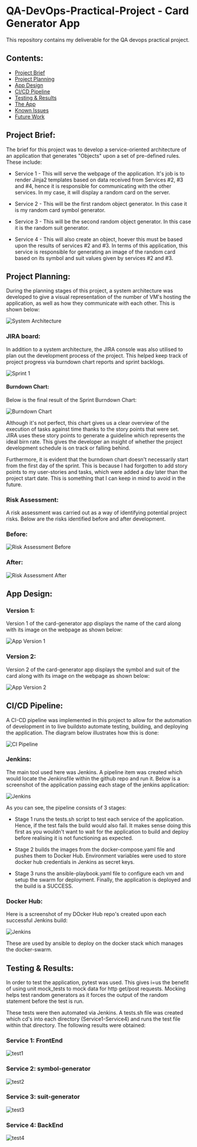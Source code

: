 # QA-DevOps-Practical-Project - Card Generator App
This repository contains my deliverable for the QA devops practical project.

## Contents:
* [Project Brief](##Project-Brief)  
* [Project Planning](#Project-Planning)
* [App Design](#App-Design)
* [CI/CD Pipeline](#CI/CD-Pipeline)  
* [Testing & Results](#Testing-&-Results)
* [The App](#The-App)
* [Known Issues](#Known-Issues)
* [Future Work](#Future-Work)

## Project Brief:  
The brief for this project was to develop a service-oriented architecture of an application that generates "Objects" upon a set of pre-defined rules. These include:

* Service 1 - This will serve the webpage of the application. It's job is to render Jinja2 templates based on data received from Services #2, #3 and #4, hence it is responsible for communicating with the other services. In my case, it will display a random card on the server.

* Service 2 - This will be the first random object generator. In this case it is my random card symbol generator.

* Service 3 - This will be the second random object generator. In this case it is the random suit generator.

* Service 4 - This will also create an object, hoever this must be based upon the results of services #2 and #3. In terms of this application, this service is responsible for generating an image of the random card based on its symbol and suit values given by services #2 and #3. 

## Project Planning:
During the planning stages of this project, a system architecture was developed to give a visual representation of the number of VM's hosting the application, as well as how they communicate with each other. This is shown below:

![System Architecture](https://github.com/myounis789/QA-DevOps-Practical-Project/blob/dev/resources/systemArchitecture.png)

### JIRA board:

In addition to a system architecture, the JIRA console was also utilised to plan out the development process of the project. This helped keep track of project progress via burndown chart reports and sprint backlogs. 

![Sprint 1](https://github.com/myounis789/QA-DevOps-Practical-Project/blob/dev/resources/Sprint1.png)

#### Burndown Chart:
Below is the final result of the Sprint Burndown Chart:

![Burndown Chart](https://github.com/myounis789/QA-DevOps-Practical-Project/blob/dev/resources/finalburndown.png)

Although it's not perfect, this chart gives us a clear overview of the execution of tasks against time thanks to the story points that were set. JIRA uses these story points to generate a guideline which represents the ideal birn rate. This gives the developer an insight of whether the project development schedule is on track or falling behind.

Furthermore, it is evident that the burndown chart doesn't necessarily start from the first day of the sprint. This is because I had forgotten to add story points to my user-stories and tasks, which were added a day later than the project start date. This is something that I can keep in mind to avoid in the future.
### Risk Assessment:
A risk assessment was carried out as a way of identifying potential project risks. Below are the risks identified before and after development.

### Before:

![Risk Assessment Before](https://github.com/myounis789/QA-DevOps-Practical-Project/blob/dev/resources/riskbefore.png)

### After:
![Risk Assessment After](https://github.com/myounis789/QA-DevOps-Practical-Project/blob/dev/resources/riskafter.png)

## App Design:

### Version 1:
Version 1 of the card-generator app displays the name of the card along with its image on the webpage as shown below:

![App Version 1](https://github.com/myounis789/QA-DevOps-Practical-Project/blob/dev/resources/version1.png)

### Version 2:
Version 2 of the card-generator app displays the symbol and suit of the card along with its image on the webpage as shown below:

![App Version 2](https://github.com/myounis789/QA-DevOps-Practical-Project/blob/dev/resources/version2.png)

## CI/CD Pipeline:
A CI-CD pipeline was implemented in this project to allow for the automation of development in to live buildsto automate testing, building, and deploying the application. The diagram below illustrates how this is done:

![CI Pipeline](https://github.com/myounis789/QA-DevOps-Practical-Project/blob/dev/resources/cipipeline.jpg)

### Jenkins:

The main tool used here was Jenkins. A pipeline item was created which would locate the Jenkinsfile within the github repo and run it. Below is a screenshot of the application passing each stage of the jenkins application:

![Jenkins](https://github.com/myounis789/QA-DevOps-Practical-Project/blob/dev/resources/jenkins.png)

As you can see, the pipeline consists of 3 stages:
* Stage 1 runs the tests.sh script to test each service of the application. Hence, if the test fails the build would also fail. It makes sense doing this first as you wouldn't want to wait for the application to build and deploy before realising it is not functioning as expected.

* Stage 2 builds the images from the docker-compose.yaml file and pushes them to Docker Hub. Environment variables were used to store docker hub credentials in Jenkins as secret keys.

* Stage 3 runs the ansible-playbook.yaml file to configure each vm and setup the swarm for deployment. Finally, the application is deployed and the build is a SUCCESS.

### Docker Hub:

Here is a screenshot of my DOcker Hub repo's created upon each successful Jenkins build:

![Jenkins](https://github.com/myounis789/QA-DevOps-Practical-Project/blob/dev/resources/docker.png)


These are used by ansible to deploy on the docker stack which manages the docker-swarm.


## Testing & Results:
In order to test the application, pytest was used. This gives i=us the benefit of using unit mock_tests to mock data for http get/post requests. Mocking helps test random generators as it forces the output of the random statement before the test is run. 

These tests were then automated via Jenkins. A tests.sh file was created which cd's into each directory (Service1-Service4) and runs the test file within that directory. The following results were obtained:

### Service 1: FrontEnd

![test1](https://github.com/myounis789/QA-DevOps-Practical-Project/blob/dev/resources/service1tests.png)

### Service 2: symbol-generator

![test2](https://github.com/myounis789/QA-DevOps-Practical-Project/blob/dev/resources/service2tests.png)

### Service 3: suit-generator

![test3](https://github.com/myounis789/QA-DevOps-Practical-Project/blob/dev/resources/service3tests.png)

### Service 4: BackEnd

![test4](https://github.com/myounis789/QA-DevOps-Practical-Project/blob/dev/resources/service4tests.png)

